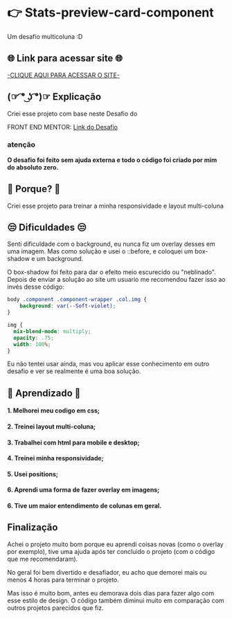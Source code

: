 # 👉 Stats-preview-card-component

Um desafio multicoluna :D
## 🌐 Link para acessar site 🌐

[-CLIQUE AQUI PARA ACESSAR O SITE-](https://matheuzeba.github.io/Stats-preview-card-component/)

## (☞ ͡° ͜ʖ ͡°)☞ Explicação

Criei esse projeto com base neste Desafio do 

FRONT END MENTOR:
[Link do Desafio](https://www.frontendmentor.io/challenges/stats-preview-card-component-8JqbgoU62)

### **atenção**
**O desafio foi feito sem ajuda externa e todo o código foi criado por mim do absoluto zero.**

## 🤔 Porque? 🤔

Criei esse projeto para treinar a minha responsividade e layout multi-coluna
## 😒 Dificuldades 😒

Senti dificuldade com o background, eu nunca fiz um overlay desses em uma imagem. Mas como solução e usei o ::before, e coloquei um box-shadow e um background.

O box-shadow foi feito para dar o efeito meio escurecido ou "neblinado". Depois de enviar a solução ao site um usuario me recomendou fazer isso ao invés desse código:




```css
body .component .component-wrapper .col.img {
    background: var(--Soft-violet);
}

img {
  mix-blend-mode: multiply;
  opacity: .75;
  width: 100%;
}

```

Eu não tentei usar ainda, mas vou aplicar esse conhecimento em outro desafio e ver se realmente é uma boa solução.


## 🧐 Aprendizado 🧐

#### 1. Melhorei meu codigo em css;

#### 2. Treinei layout multi-coluna;

#### 3. Trabalhei com html para mobile e desktop;

#### 4. Treinei minha responsividade;

#### 5. Usei positions;

#### 6. Aprendi uma forma de fazer overlay em imagens;

#### 6. Tive um maior entendimento de colunas em geral.
## Finalização

Achei o projeto muito bom porque eu aprendi coisas novas (como o overlay por exemplo), tive uma ajuda após ter concluido o projeto (com o código que me recomendaram).

No geral foi bem divertido e desafiador, eu acho que demorei mais ou menos 4 horas para terminar o projeto.

Mas isso é muito bom, antes eu demorava dois dias para fazer algo com esse estilo de design. O código também diminui muito em comparação com outros projetos parecidos que fiz.


